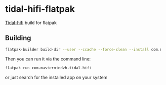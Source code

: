 # tidal-hifi-flatpak

[Tidal-hifi](https://github.com/Mastermindzh/tidal-hifi) build for flatpak

## Building

```sh
flatpak-builder build-dir --user --ccache --force-clean --install com.mastermindzh.tidal-hifi.yml
```

Then you can run it via the command line:

```sh
flatpak run com.mastermindzh.tidal-hifi
```

or just search for the installed app on your system
